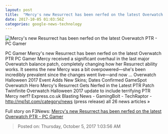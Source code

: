 ```yaml
---
layout: post
title:  "Mercy's new Resurrect has been nerfed on the latest Overwatch PTR - PC Gamer"
date: 2017-10-05 01:03:56Z
categories: google-news-technology
---
```


![Mercy's new Resurrect has been nerfed on the latest Overwatch PTR - PC Gamer](http://cdn.mos.cms.futurecdn.net/TzDhAWvJYTwqWhwEQFQmgf-1200-80.jpg)

PC Gamer Mercy's new Resurrect has been nerfed on the latest Overwatch PTR PC Gamer Mercy received a significant overhaul in the last major Overwatch balance patch, completely changing how her Resurrect ability works. It seems the new Mercy was a bit overpowered—she's been incredibly prevalent since the changes went live—and now ... Overwatch Halloween 2017 Event Adds New Skins; Dates Confirmed GameSpot Overwatch Hero Mercy's Resurrect Gets Nerfed in the Latest PTR Patch Twinfinite Overwatch Halloween 2017 update to include terrifying PTR Mercy nerf? Express.co.uk Blasting News - GamingBolt - TechRaptor - http://mp1st.com/category/news (press release) all 26 news articles »


Full story on F3News: [Mercy's new Resurrect has been nerfed on the latest Overwatch PTR - PC Gamer](http://www.f3nws.com/n/PYJgxH)

> Posted on: Thursday, October 5, 2017 1:03:56 AM
